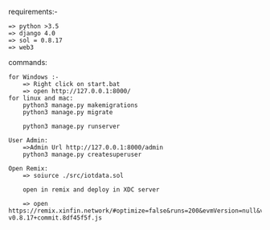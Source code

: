 requirements:-

    => python >3.5
    => django 4.0
    => sol = 0.8.17
    => web3

commands:

    for Windows :-
        => Right click on start.bat
        => open http://127.0.0.1:8000/
    for linux and mac:
        python3 manage.py makemigrations
        python3 manage.py migrate

        python3 manage.py runserver

    User Admin:
        =>Admin Url http://127.0.0.1:8000/admin
        python3 manage.py createsuperuser
    
    Open Remix:
        => soiurce ./src/iotdata.sol

        open in remix and deploy in XDC server

        => open https://remix.xinfin.network/#optimize=false&runs=200&evmVersion=null&version=soljson-v0.8.17+commit.8df45f5f.js